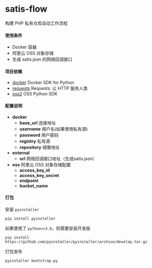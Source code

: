 # satis-flow

构建 PHP 私有仓库自动工作流程

#### 使用条件

- Docker 容器
- 阿里云 OSS 对象存储
- 生成 satis.json 的网络回调接口

#### 项目依赖

- [docker](https://docker-py.readthedocs.io/en/stable/client.html) Docker SDK for Python
- [requests](https://cn.python-requests.org/zh_CN/latest/) Requests: 让 HTTP 服务人类
- [oss2](https://help.aliyun.com/document_detail/32026.html?spm=a2c4g.11186623.6.814.105b5779id1Yf9) OSS Python SDK

#### 配置说明

- **docker**
  - **base_url** 连接地址
  - **username** 用户名(如果使用私有源)
  - **password** 用户密码
  - **registry** 私有源
  - **repository** 镜像地址
- **external**
  - **url** 网络回调接口地址（生成satis.json）
- **oss** 阿里云 OSS 对象存储配置
  - **access_key_id** 
  - **access_key_secret**
  - **endpoint**
  - **bucket_name**

#### 打包

安装 `pyinstaller`

```shell
pip install pyinstaller
```

如果使用了 `python>=3.8`，则需要安装开发版

```shell
pip install https://github.com/pyinstaller/pyinstaller/archive/develop.tar.gz
```

打包发布

```
pyinstaller bootstrap.py
```